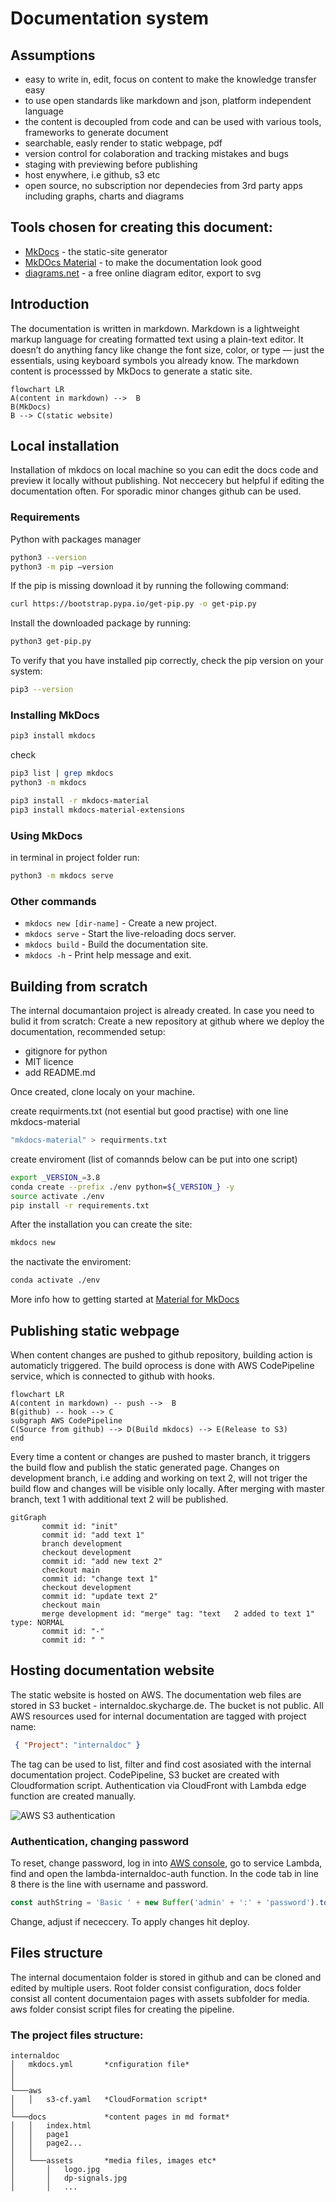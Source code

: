 
# Documentation system

## Assumptions

- easy to write in, edit, focus on content to make the knowledge transfer easy
- to use open standards like markdown and json, platform independent language
- the content is decoupled from code and can be used with various tools, frameworks to generate document
- searchable, easly render to static webpage, pdf
- version control for colaboration and tracking mistakes and bugs
- staging with previewing before publishing
- host enywhere, i.e github, s3 etc
- open source, no subscription nor dependecies from 3rd party apps including graphs, charts and diagrams

## Tools chosen for creating this document:
<!-- TODO open link in a new page add {:target="_blank"} -->
- [MkDocs](https://www.mkdocs.org) - the static-site generator
- [MkDOcs Material](https://squidfunk.github.io/mkdocs-material/) - to make the documentation look good
- [diagrams.net](https://www.diagrams.net) - a free online diagram editor, export to svg

## Introduction
The documentation is written in markdown. Markdown is a lightweight markup language for creating formatted text using a plain-text editor. It doesn’t do anything fancy like change the font size, color, or type — just the essentials, using keyboard symbols you already know. The markdown content is processsed by MkDocs to generate a static site.

``` mermaid
flowchart LR
A(content in markdown) -->  B
B(MkDocs) 
B --> C(static website)
```

## Local installation
Installation of mkdocs on local machine so you can edit the docs code and preview it locally without publishing.
Not neccecery but helpful if editing the documentation often. For sporadic minor changes github can be used.

### Requirements
Python with packages manager
```bash
python3 --version
python3 -m pip –version
```
If the pip is missing download it by running the following command:
```bash
curl https://bootstrap.pypa.io/get-pip.py -o get-pip.py
```

Install the downloaded package by running:
```bash
python3 get-pip.py
```
To verify that you have installed pip correctly, check the pip version on your system:
```bash
pip3 --version
```

### Installing MkDocs
```bash
pip3 install mkdocs
```
check
```bash
pip3 list | grep mkdocs
python3 -m mkdocs
```

<!-- Add to PATH
PATH='/Users/production/Library/Python/3.8/bin'
export PATH -->

```bash
pip3 install -r mkdocs-material
pip3 install mkdocs-material-extensions
```

### Using MkDocs
in terminal in project folder run:
```bash
python3 -m mkdocs serve
```
### Other commands

* `mkdocs new [dir-name]` - Create a new project.
* `mkdocs serve` - Start the live-reloading docs server.
* `mkdocs build` - Build the documentation site.
* `mkdocs -h` - Print help message and exit.

## Building from scratch
The internal documantaion project is already created. In case you need to bulid it from scratch:
Create a new repository at github where we deploy the documentation, recommended setup: 
- gitignore for python
- MIT licence
- add README.md

Once created, clone localy on your machine.

create requirments.txt (not esential but good practise) with one line mkdocs-material
```bash
"mkdocs-material" > requirments.txt
```
create enviroment (list of comannds below can be put into one script)
```bash
export _VERSION_=3.8
conda create --prefix ./env python=${_VERSION_} -y
source activate ./env
pip install -r requirements.txt
```
After the installation you can create the site:
```bash
mkdocs new
```
the nactivate the enviroment:
```bash
conda activate ./env
```

More info how to getting started at [Material for MkDocs](https://squidfunk.github.io/mkdocs-material/getting-started/)

## Publishing static webpage
When content changes are pushed to github repository, building action is automaticly triggered.
The build oprocess is done with AWS CodePipeline service, which is connected to github with hooks.

``` mermaid
flowchart LR
A(content in markdown) -- push -->  B
B(github) -- hook --> C
subgraph AWS CodePipeline
C(Source from github) --> D(Build mkdocs) --> E(Release to S3)
end
```

Every time a content or changes are pushed to master branch, it triggers the build flow and publish the static generated page. 
Changes on development branch, i.e adding and working on text 2, will not triger the build flow and changes will be visible only locally. After merging with master branch, text 1 with additional text 2 will be published.

``` mermaid
gitGraph
       commit id: "init"
       commit id: "add text 1"
       branch development
       checkout development
       commit id: "add new text 2"
       checkout main
       commit id: "change text 1"
       checkout development
       commit id: "update text 2"
       checkout main
       merge development id: "merge" tag: "text   2 added to text 1" type: NORMAL
       commit id: "-"
       commit id: " "
```
## Hosting documentation website
The static website is hosted on AWS. The documentation web files are stored in S3 bucket - internaldoc.skycharge.de. The bucket is not public.
All AWS resources used for internal documentation are tagged with project name:
```json
 { "Project": "internaldoc" }
```
The tag can be used to list, filter and find cost asosiated with the internal documentation project.
CodePipeline, S3 bucket are created with Cloudformation script. Authentication via CloudFront with Lambda edge function are created manually.

![AWS S3 authentication](assets/aws-s3-auth.svg)

### Authentication, changing password
To reset, change password, log in into [AWS console](https://aws.amazon.com), go to service Lambda, find and open the lambda-internaldoc-auth function.
In the code tab in line 8 there is the line with username and password.
```js
const authString = 'Basic ' + new Buffer('admin' + ':' + 'password').toString('base64');
```
Change, adjust if nececcery. To apply changes hit deploy.

## Files structure

The internal documentaion folder is stored in github and can be cloned and edited by multiple users.
Root folder consist configuration, docs folder consist all content documentaion pages with assets subfolder for media. aws folder consist script files for creating the pipeline.

### The project files structure:

```
internaldoc
│   mkdocs.yml       *cnfiguration file*
│   
│ 
└───aws 
│   │   s3-cf.yaml   *CloudFormation script*
│
└───docs             *content pages in md format*
│   │   index.html
│   │   page1
│   │   page2...
│   │  
│   └───assets       *media files, images etc*
│       │   logo.jpg
│       │   dp-signals.jpg
│       │   ...
```


